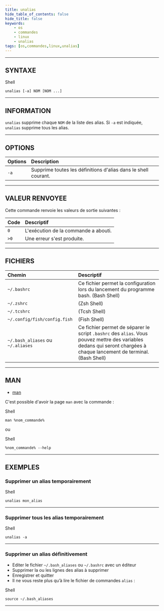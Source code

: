 ```yaml
---
title: unalias
hide_table_of_contents: false
hide_title: false
keywords:
    - os
    - commandes
    - linux
    - unalias
tags: [os,commandes,linux,unalias]
---
```


----

## SYNTAXE

<span class="code_language">Shell</span>

```shell
unalias [-a] NOM [NOM ...]
```

----

## INFORMATION

`unalias` supprime chaque `NOM` de la liste des alias. Si `-a` est indiquée, `unalias` supprime tous les alias.

----

## OPTIONS

|Options|Description|
|:------|:----------|
|`-a`|Supprime toutes les définitions d'alias dans le shell courant.|

----

## VALEUR RENVOYEE

Cette commande renvoie les valeurs de sortie suivantes :

|Code|Descriptif|
|:------|:---------|
|`0`|L'exécution de la commande a abouti.|
|`>0`|Une erreur s'est produite.|

----

## FICHIERS

|Chemin|Descriptif|
|:------|:---------|
|`~/.bashrc`|Ce fichier permet la configuration lors du lancement du programme bash. (Bash Shell)|
|`~/.zshrc`|(Zsh Shell)|
|`~/.tcshrc`|(Tcsh Shell)|
|`~/.config/fish/config.fish`|(Fish Shell)|
|`~/.bash_aliases` ou `~/.aliases`|Ce fichier permet de séparer le script `.bashrc` des `alias`. Vous pouvez mettre des variables dedans qui seront chargées à chaque lancement de terminal. (Bash Shell)|

----

## MAN

- [man](https://manpages.ubuntu.com/manpages/noble/en/man1/unalias.1posix.html)

C'est possible d'avoir la page `man` avec la commande : 

<span class="code_language">Shell</span>

```shell
man %nom_commande%
```

ou

<span class="code_language">Shell</span>

```shell
%nom_commande% --help
```

----

## EXEMPLES

### Supprimer un alias temporairement

<span class="code_language">Shell</span>

```shell
unalias mon_alias
```

----

### Supprimer tous les alias temporairement

<span class="code_language">Shell</span>

```shell
unalias -a
```

----

### Supprimer un alias définitivement

- Editer le fichier `~/.bash_aliases` ou `~/.bashrc` avec un éditeur
- Supprimer la ou les lignes des alias à supprimer
- Enregistrer et quitter
- Il ne vous reste plus qu’à lire le fichier de commandes `alias` :

<span class="code_language">Shell</span>

```shell
source ~/.bash_aliases
```

----
